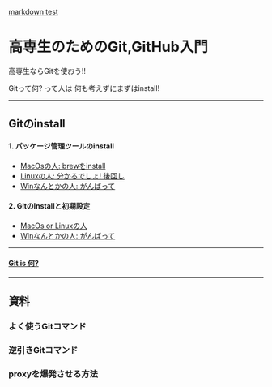 [markdown test](https://github.com/fuller-kport/GitTraining/blob/master/MARKDOWN_TEST.md)

# 高専生のためのGit,GitHub入門

高専生ならGitを使おう!!

Gitって何? って人は 何も考えずにまずはinstall!

---
## Gitのinstall
#### 1. パッケージ管理ツールのinstall
- [MacOsの人: brewをinstall](https://google.com)
- [Linuxの人: 分かるでしょ! 後回し](https://google.com)
- [Winなんとかの人: がんばって](https://google.com)
#### 2. GitのInstallと初期設定
- [MacOs or Linuxの人](https://google.com)
- [Winなんとかの人: がんばって](https://google.com)
---
#### [Git is 何?](https://google.com)
---
### 

## 資料
### よく使うGitコマンド
### 逆引きGitコマンド
### proxyを爆発させる方法
